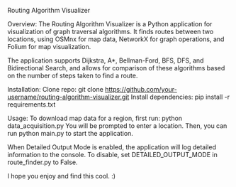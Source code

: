 Routing Algorithm Visualizer


Overview:
The Routing Algorithm Visualizer is a Python application for visualization of graph traversal algorithms. It finds routes between two locations, using OSMnx for map data, NetworkX for graph operations, and Folium for map visualization. 

The application supports Dijkstra, A*, Bellman-Ford, BFS, DFS, and Bidirectional Search, and allows for comparison of these algorithms based on the number of steps taken to find a route.


Installation:
Clone repo: git clone https://github.com/your-username/routing-algorithm-visualizer.git
Install dependencies: pip install -r requirements.txt


Usage:
To download map data for a region, first run: python data_acquisition.py
You will be prompted to enter a location. Then, you can run python main.py to start the application.

When Detailed Output Mode is enabled, the application will log detailed information to the console. To disable, set DETAILED_OUTPUT_MODE in route_finder.py to False.


I hope you enjoy and find this cool. :)
